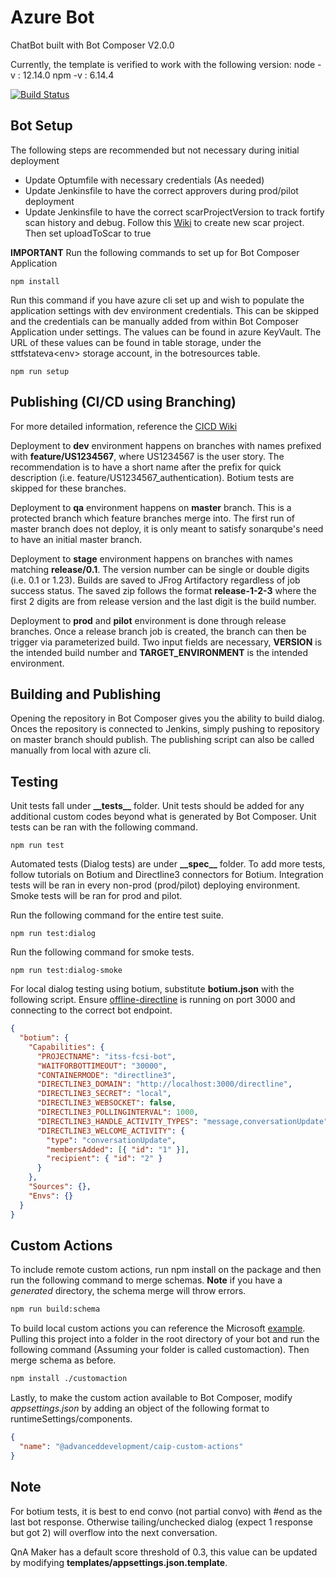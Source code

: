 # Azure Bot

ChatBot built with Bot Composer V2.0.0

Currently, the template is verified to work with the following version:
node -v : 12.14.0
npm -v : 6.14.4

<!-- Ensure both urls contain branch name -->

[![Build Status](https://vap-jenkins.optum.com/job/AZURE/job/BOT/job/itss-fcsi-bot-services/job/master/badge/icon)](https://vap-jenkins.optum.com/job/AZURE/job/BOT/job/itss-fcsi-bot-services/job/master/)

## Bot Setup

The following steps are recommended but not necessary during initial deployment

- Update Optumfile with necessary credentials (As needed)
- Update Jenkinsfile to have the correct approvers during prod/pilot deployment
- Update Jenkinsfile to have the correct scarProjectVersion to track fortify scan history and debug. Follow this [Wiki](https://github.optum.com/advanced-development/CAIP/wiki/Create-new-application-in-SCAR-portal) to create new scar project. Then set uploadToScar to true

**IMPORTANT**
Run the following commands to set up for Bot Composer Application

```cli
npm install
```

Run this command if you have azure cli set up and wish to populate the application settings with dev environment credentials. This can be skipped and the credentials can be manually added from within Bot Composer Application under settings. The values can be found in azure KeyVault. The URL of these values can be found in table storage, under the sttfstateva\<env\> storage account, in the botresources table.

```cli
npm run setup
```

## Publishing (CI/CD using Branching)

For more detailed information, reference the [CICD Wiki](https://github.optum.com/advanced-development/CAIP/wiki/Branching-Strategy-and-CI-CD)

Deployment to **dev** environment happens on branches with names prefixed with **feature/US1234567**, where US1234567 is the user story. The recommendation is to have a short name after the prefix for quick description (i.e. feature/US1234567_authentication). Botium tests are skipped for these branches.

Deployment to **qa** environment happens on **master** branch. This is a protected branch which feature branches merge into. The first run of master branch does not deploy, it is only meant to satisfy sonarqube's need to have an initial master branch.

Deployment to **stage** environment happens on branches with names matching **release/0.1**. The version number can be single or double digits (i.e. 0.1 or 1.23). Builds are saved to JFrog Artifactory regardless of job success status. The saved zip follows the format **release-1-2-3** where the first 2 digits are from release version and the last digit is the build number.

Deployment to **prod** and **pilot** environment is done through release branches. Once a release branch job is created, the branch can then be trigger via parameterized build. Two input fields are necessary, **VERSION** is the intended build number and **TARGET_ENVIRONMENT** is the intended environment.

## Building and Publishing

Opening the repository in Bot Composer gives you the ability to build dialog. Onces the repository is connected to Jenkins, simply pushing to repository on master branch should publish. The publishing script can also be called manually from local with azure cli.

## Testing

Unit tests fall under **\_\_tests\_\_** folder. Unit tests should be added for any additional custom codes beyond what is generated by Bot Composer. Unit tests can be ran with the following command.

```cli
npm run test
```

Automated tests (Dialog tests) are under **\_\_spec\_\_** folder. To add more tests, follow tutorials on Botium and Directline3 connectors for Botium. Integration tests will be ran in every non-prod (prod/pilot) deploying environment. Smoke tests will be ran for prod and pilot.

Run the following command for the entire test suite.

```cli
npm run test:dialog
```

Run the following command for smoke tests.

```cli
npm run test:dialog-smoke
```

For local dialog testing using botium, substitute **botium.json** with the following script.
Ensure [offline-directline](https://github.com/ryanvolum/offline-directline) is running on port 3000 and connecting to the correct bot endpoint.

```json
{
  "botium": {
    "Capabilities": {
      "PROJECTNAME": "itss-fcsi-bot",
      "WAITFORBOTTIMEOUT": "30000",
      "CONTAINERMODE": "directline3",
      "DIRECTLINE3_DOMAIN": "http://localhost:3000/directline",
      "DIRECTLINE3_SECRET": "local",
      "DIRECTLINE3_WEBSOCKET": false,
      "DIRECTLINE3_POLLINGINTERVAL": 1000,
      "DIRECTLINE3_HANDLE_ACTIVITY_TYPES": "message,conversationUpdate",
      "DIRECTLINE3_WELCOME_ACTIVITY": {
        "type": "conversationUpdate",
        "membersAdded": [{ "id": "1" }],
        "recipient": { "id": "2" }
      }
    },
    "Sources": {},
    "Envs": {}
  }
}
```

## Custom Actions

To include remote custom actions, run npm install on the package and then run the following command to merge schemas. **Note** if you have a _generated_ directory, the schema merge will throw errors.

```bash
npm run build:schema
```

To build local custom actions you can reference the Microsoft [example](https://github.com/microsoft/BotBuilder-Samples/tree/main/experimental/adaptive-runtime-packages/multiply-dialog-package). Pulling this project into a folder in the root directory of your bot and run the following command (Assuming your folder is called customaction). Then merge schema as before.

```bash
npm install ./customaction
```

Lastly, to make the custom action available to Bot Composer, modify _appsettings.json_ by adding an object of the following format to runtimeSettings/components.

```json
{
  "name": "@advanceddevelopment/caip-custom-actions"
}
```

## Note

For botium tests, it is best to end convo (not partial convo) with #end as the last bot response. Otherwise tailing/unchecked dialog (expect 1 response but got 2) will overflow into the next conversation.

QnA Maker has a default score threshold of 0.3, this value can be updated by modifying **templates/appsettings.json.template**.
